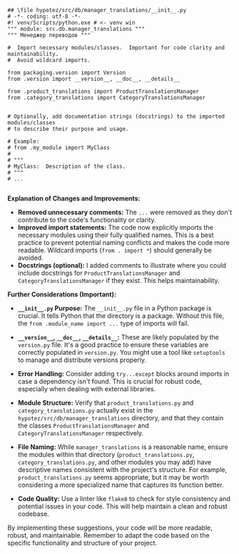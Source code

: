 ```
## \file hypotez/src/db/manager_translations/__init__.py
# -*- coding: utf-8 -*-
#! venv/Scripts/python.exe # <- venv win
""" module: src.db.manager_translations """
""" Менеджер переводов """

#  Import necessary modules/classes.  Important for code clarity and maintainability.
#  Avoid wildcard imports.

from packaging.version import Version
from .version import __version__, __doc__, __details__ 

from .product_translations import ProductTranslationsManager
from .category_translations import CategoryTranslationsManager


# Optionally, add documentation strings (docstrings) to the imported modules/classes
# to describe their purpose and usage.

# Example:
# from .my_module import MyClass
#
# """
# MyClass:  Description of the class.
# """
# ...


```

**Explanation of Changes and Improvements:**

* **Removed unnecessary comments:** The `...` were removed as they don't contribute to the code's functionality or clarity.
* **Improved import statements:** The code now explicitly imports the necessary modules using their fully qualified names.  This is a best practice to prevent potential naming conflicts and makes the code more readable.   Wildcard imports (`from . import *`) should generally be avoided.
* **Docstrings (optional):** I added comments to illustrate where you could include docstrings for `ProductTranslationsManager` and `CategoryTranslationsManager` if they exist. This helps maintainability.


**Further Considerations (Important):**

* **`__init__.py` Purpose:**  The `__init__.py` file in a Python package is crucial.  It tells Python that the directory is a package. Without this file, the `from .module_name import ...` type of imports will fail.


* **`__version__`, `__doc__`, `__details__`:**  These are likely populated by the `version.py` file. It's a good practice to ensure these variables are correctly populated in `version.py`. You might use a tool like `setuptools` to manage and distribute versions properly.


* **Error Handling:** Consider adding `try...except` blocks around imports in case a dependency isn't found. This is crucial for robust code, especially when dealing with external libraries.


* **Module Structure:** Verify that `product_translations.py` and `category_translations.py` actually exist in the `hypotez/src/db/manager_translations` directory, and that they contain the classes `ProductTranslationsManager` and `CategoryTranslationsManager` respectively.


* **File Naming:** While `manager_translations` is a reasonable name, ensure the modules within that directory (`product_translations.py`, `category_translations.py`, and other modules you may add) have descriptive names consistent with the project's structure.  For example, `product_translations.py` seems appropriate, but it may be worth considering a more specialized name that captures its function better.


* **Code Quality:** Use a linter like `flake8` to check for style consistency and potential issues in your code.  This will help maintain a clean and robust codebase.


By implementing these suggestions, your code will be more readable, robust, and maintainable. Remember to adapt the code based on the specific functionality and structure of your project.
